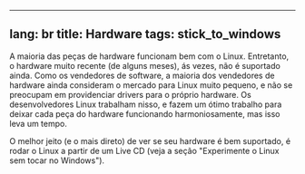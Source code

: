 

---
lang: br
title: Hardware
tags: stick_to_windows
---

A maioria das peças de hardware funcionam bem com o Linux. Entretanto, o hardware muito recente (de alguns meses), ás vezes, não é suportado ainda. Como os vendedores de software, a maioria dos vendedores de hardware ainda consideram o mercado para Linux muito pequeno, e não se preocupam em providenciar drivers para o próprio hardware. Os desenvolvedores Linux trabalham nisso, e fazem um ótimo trabalho para deixar cada peça do hardware funcionando harmoniosamente, mas isso leva um tempo.

O melhor jeito (e o mais direto) de ver se seu hardware é bem suportado, é rodar o Linux a partir de um Live CD (veja a seção "Experimente o Linux sem tocar no Windows").

